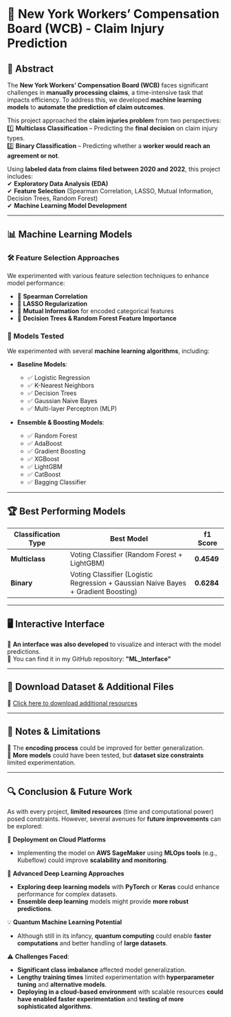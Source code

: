 # 🏥 **New York Workers’ Compensation Board (WCB) - Claim Injury Prediction**  

## **📌 Abstract**  
The **New York Workers’ Compensation Board (WCB)** faces significant challenges in **manually processing claims**, a time-intensive task that impacts efficiency. To address this, we developed **machine learning models** to **automate the prediction of claim outcomes**.  

This project approached the **claim injuries problem** from two perspectives:  
1️⃣ **Multiclass Classification** – Predicting the **final decision** on claim injury types.  
2️⃣ **Binary Classification** – Predicting whether a **worker would reach an agreement or not**.  

Using **labeled data from claims filed between 2020 and 2022**, this project includes:  
✔ **Exploratory Data Analysis (EDA)**  
✔ **Feature Selection** (Spearman Correlation, LASSO, Mutual Information, Decision Trees, Random Forest)  
✔ **Machine Learning Model Development**  

---

## **📊 Machine Learning Models**  

### **🛠 Feature Selection Approaches**  
We experimented with various feature selection techniques to enhance model performance:  
- 📌 **Spearman Correlation**  
- 📌 **LASSO Regularization**  
- 📌 **Mutual Information** for encoded categorical features  
- 📌 **Decision Trees & Random Forest Feature Importance**  

### **🚀 Models Tested**  
We experimented with several **machine learning algorithms**, including:  
- **Baseline Models**:  
  - ✅ Logistic Regression  
  - ✅ K-Nearest Neighbors  
  - ✅ Decision Trees  
  - ✅ Gaussian Naive Bayes  
  - ✅ Multi-layer Perceptron (MLP)  

- **Ensemble & Boosting Models**:  
  - ✅ Random Forest  
  - ✅ AdaBoost  
  - ✅ Gradient Boosting  
  - ✅ XGBoost  
  - ✅ LightGBM  
  - ✅ CatBoost  
  - ✅ Bagging Classifier  

---

## **🏆 Best Performing Models**  

| Classification Type | Best Model | f1 Score |
|---------------------|--------------------------|---------|
| **Multiclass** | Voting Classifier (Random Forest + LightGBM) | **0.4549** |
| **Binary** | Voting Classifier (Logistic Regression + Gaussian Naive Bayes + Gradient Boosting) | **0.6284** |

---

## **🖥️ Interactive Interface**  
📌 **An interface was also developed** to visualize and interact with the model predictions.  
🔗 You can find it in my GitHub repository: **"ML_Interface"**  

---

## **📂 Download Dataset & Additional Files**  
🔗 [Click here to download additional resources](https://liveeduisegiunl-my.sharepoint.com/:f:/g/personal/20230083_novaims_unl_pt/EkvfYn9s0UpMgLeSkQteCVcBaRuXNhLBVwmiu1B8llVeTQ?e=XjOuHL)  

---

## **📌 Notes & Limitations**  

🔹 The **encoding process** could be improved for better generalization.  
🔹 **More models** could have been tested, but **dataset size constraints** limited experimentation.  

---

## **🔍 Conclusion & Future Work**  

As with every project, **limited resources** (time and computational power) posed constraints. However, several avenues for **future improvements** can be explored:  

🚀 **Deployment on Cloud Platforms**  
- Implementing the model on **AWS SageMaker** using **MLOps tools** (e.g., Kubeflow) could improve **scalability and monitoring**.  

🧠 **Advanced Deep Learning Approaches**  
- **Exploring deep learning models** with **PyTorch** or **Keras** could enhance performance for complex datasets.  
- **Ensemble deep learning** models might provide **more robust predictions**.  

💡 **Quantum Machine Learning Potential**  
- Although still in its infancy, **quantum computing** could enable **faster computations** and better handling of **large datasets**.  

⚠ **Challenges Faced**:  
- **Significant class imbalance** affected model generalization.  
- **Lengthy training times** limited experimentation with **hyperparameter tuning** and **alternative models**.  
- **Deploying in a cloud-based environment** with scalable resources **could have enabled faster experimentation** and **testing of more sophisticated algorithms**.  



